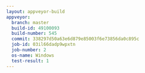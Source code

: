 ```yaml
---
layout: appveyor-build
appveyor:
  branch: master
  build-id: 49100093
  build-number: 545
  commit: 338297d50a63e6d879e85003f6e73856da0c895c
  job-id: 03il66dadp9wpxtn
  job-number: 2
  os-name: Windows
  test-result: 1
---
```


